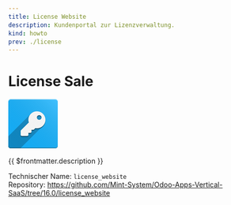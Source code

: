 ```yaml
---
title: License Website
description: Kundenportal zur Lizenzverwaltung.
kind: howto
prev: ./license
---
```


# License Sale

![odoo_icons_license](attachments/odoo_icons_license.png)

{{ $frontmatter.description }}

Technischer Name: `license_website`\
Repository: <https://github.com/Mint-System/Odoo-Apps-Vertical-SaaS/tree/16.0/license_website>

